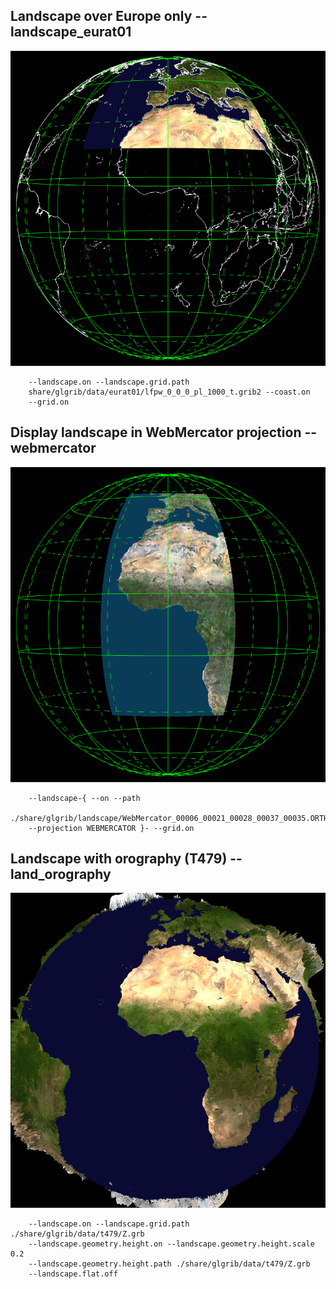 ## Landscape over Europe only -- landscape_eurat01
![](../test/landscape_eurat01/TEST_0000.png)

```
    --landscape.on --landscape.grid.path 
    share/glgrib/data/eurat01/lfpw_0_0_0_pl_1000_t.grib2 --coast.on 
    --grid.on 
```
## Display landscape in WebMercator projection -- webmercator
![](../test/webmercator/TEST_0000.png)

```
    --landscape-{ --on --path 
    ./share/glgrib/landscape/WebMercator_00006_00021_00028_00037_00035.ORTHOIMAGERY.ORTHOPHOTOS.bmp 
    --projection WEBMERCATOR }- --grid.on 
```
## Landscape with orography (T479) -- land_orography
![](../test/land_orography/TEST_0000.png)

```
    --landscape.on --landscape.grid.path ./share/glgrib/data/t479/Z.grb 
    --landscape.geometry.height.on --landscape.geometry.height.scale 0.2 
    --landscape.geometry.height.path ./share/glgrib/data/t479/Z.grb 
    --landscape.flat.off 
```
